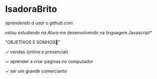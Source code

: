# IsadoraBrito #

*aprendendo a usar o github.com*

*estou estudando na Alura*
me desenvolvendo na linguagem Javascript*

"OBJETIVOS E SONHOS🥇"

✓ vendas (online e presencial)

✓ aprender a criar páginas no computador
 
✓ ser um grande comerciante
